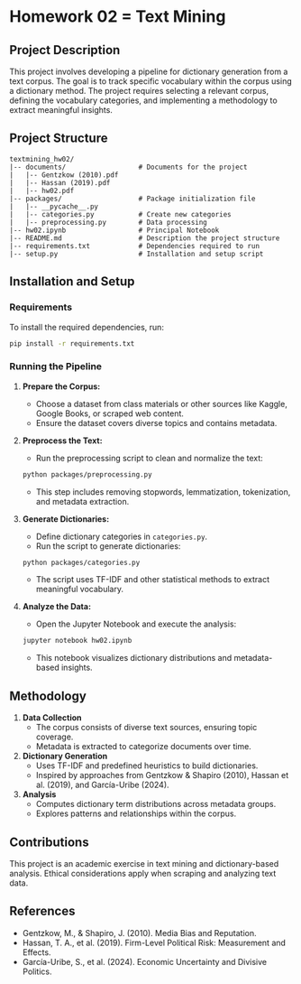 # Homework 02 = Text Mining

## Project Description
This project involves developing a pipeline for dictionary generation from a text corpus. The goal is to track specific vocabulary within the corpus using a dictionary method. The project requires selecting a relevant corpus, defining the vocabulary categories, and implementing a methodology to extract meaningful insights.

## Project Structure
```
textmining_hw02/
|-- documents/                  # Documents for the project
|   |-- Gentzkow (2010).pdf
|   |-- Hassan (2019).pdf
|   |-- hw02.pdf
|-- packages/                   # Package initialization file
|   |-- __pycache__.py          
|   |-- categories.py           # Create new categories
|   |-- preprocessing.py        # Data processing
|-- hw02.ipynb                  # Principal Notebook
|-- README.md                   # Description the project structure
|-- requirements.txt            # Dependencies required to run
|-- setup.py                    # Installation and setup script
```

## Installation and Setup
### Requirements
To install the required dependencies, run:
```sh
pip install -r requirements.txt
```
### Running the Pipeline
1. **Prepare the Corpus:**
   - Choose a dataset from class materials or other sources like Kaggle, Google Books, or scraped web content.
   - Ensure the dataset covers diverse topics and contains metadata.
   
2. **Preprocess the Text:**
   - Run the preprocessing script to clean and normalize the text:
   ```sh
   python packages/preprocessing.py
   ```
   - This step includes removing stopwords, lemmatization, tokenization, and metadata extraction.

3. **Generate Dictionaries:**
   - Define dictionary categories in `categories.py`.
   - Run the script to generate dictionaries:
   ```sh
   python packages/categories.py
   ```
   - The script uses TF-IDF and other statistical methods to extract meaningful vocabulary.

4. **Analyze the Data:**
   - Open the Jupyter Notebook and execute the analysis:
    ```sh
   jupyter notebook hw02.ipynb
   ``` 
   - This notebook visualizes dictionary distributions and metadata-based insights.

## Methodology
1. **Data Collection**
   - The corpus consists of diverse text sources, ensuring topic coverage.
   - Metadata is extracted to categorize documents over time.
2. **Dictionary Generation**
   - Uses TF-IDF and predefined heuristics to build dictionaries.
   - Inspired by approaches from Gentzkow & Shapiro (2010), Hassan et al. (2019), and García-Uribe (2024).
3. **Analysis**
   - Computes dictionary term distributions across metadata groups.
   - Explores patterns and relationships within the corpus.

## Contributions
This project is an academic exercise in text mining and dictionary-based analysis. Ethical considerations apply when scraping and analyzing text data.

## References
- Gentzkow, M., & Shapiro, J. (2010). Media Bias and Reputation.
- Hassan, T. A., et al. (2019). Firm-Level Political Risk: Measurement and Effects.
- García-Uribe, S., et al. (2024). Economic Uncertainty and Divisive Politics.